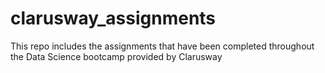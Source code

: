 # clarusway_assignments
This repo includes the assignments that have been completed throughout the Data Science bootcamp provided by Clarusway

